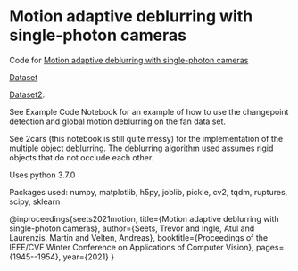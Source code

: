 # Motion adaptive deblurring with single-photon cameras

Code for [Motion adaptive deblurring with single-photon cameras](https://openaccess.thecvf.com/content/WACV2021/papers/Seets_Motion_Adaptive_Deblurring_With_Single-Photon_Cameras_WACV_2021_paper.pdf)

[Dataset](https://drive.google.com/file/d/16l2Xbikz0quRdZgFmlaX5INJTElryxA1/view?usp=sharing)

[Dataset2](https://doi.org/10.5061/dryad.xpnvx0kpc).

See Example Code Notebook for an example of how to use the changepoint detection and global motion deblurring on the fan data set.

See 2cars (this notebook is still quite messy) for the implementation of the multiple object deblurring. The deblurring algorithm used assumes rigid objects that do not occlude each other. 

Uses python 3.7.0

Packages used: numpy, matplotlib, h5py, joblib, pickle, cv2, tqdm, ruptures, scipy, sklearn


@inproceedings{seets2021motion,
  title={Motion adaptive deblurring with single-photon cameras},
  author={Seets, Trevor and Ingle, Atul and Laurenzis, Martin and Velten, Andreas},
  booktitle={Proceedings of the IEEE/CVF Winter Conference on Applications of Computer Vision},
  pages={1945--1954},
  year={2021}
}
